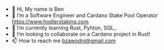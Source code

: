 - 👋 Hi, My name is Ben
- 👀 I’m a Software Engineer and Cardano Stake Pool Operator https://www.hodlerstaking.com
- 🌱 I’m currently learning Rust, Pyhton, SQL,.
- 💞️ I’m looking to collaborate on a Cardano project in Rust!
- 📫 How to reach me bzawodni@gmail.com

